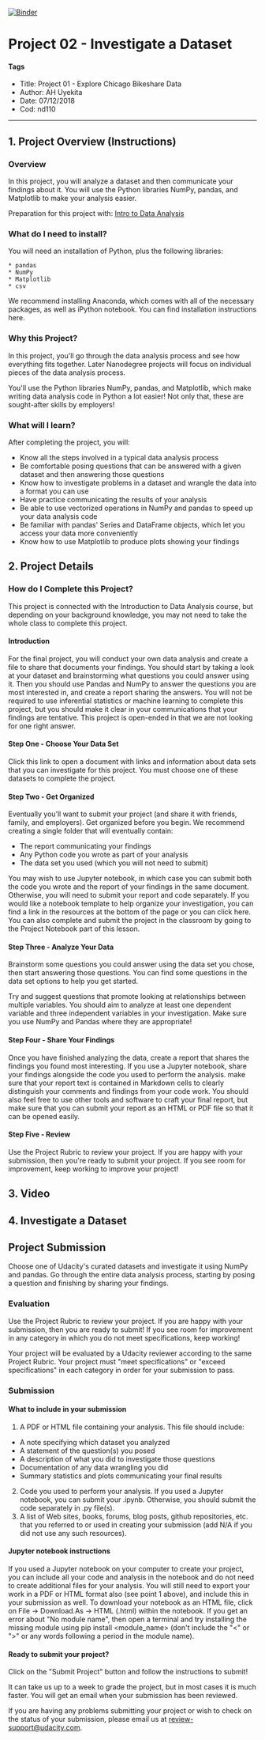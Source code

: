 [![Binder](https://mybinder.org/badge_logo.svg)](https://mybinder.org/v2/gh/AndersonUyekita/ND110_data_science_foundations_01/master?filepath=%2F03-Chapter_03%2F00-Project_02%2Fudacity_nd110_project_02.ipynb)

# Project 02 - Investigate a Dataset

#### Tags
* Title: Project 01 - Explore Chicago Bikeshare Data
* Author: AH Uyekita
* Date: 07/12/2018
* Cod: nd110

****************************************************
## 1. Project Overview (Instructions)

### Overview

In this project, you will analyze a dataset and then communicate your findings about it. You will use the Python libraries NumPy, pandas, and Matplotlib to make your analysis easier.

Preparation for this project with: [Intro to Data Analysis][1]

[1]: https://classroom.udacity.com/courses/ud170-nd


### What do I need to install?

You will need an installation of Python, plus the following libraries:

```
* pandas
* NumPy
* Matplotlib
* csv
```
We recommend installing Anaconda, which comes with all of the necessary packages, as well as iPython notebook. You can find installation instructions here.

### Why this Project?

In this project, you'll go through the data analysis process and see how everything fits together. Later Nanodegree projects will focus on individual pieces of the data analysis process.

You'll use the Python libraries NumPy, pandas, and Matplotlib, which make writing data analysis code in Python a lot easier! Not only that, these are sought-after skills by employers!

### What will I learn?

After completing the project, you will:

* Know all the steps involved in a typical data analysis process
* Be comfortable posing questions that can be answered with a given dataset and then answering those questions
* Know how to investigate problems in a dataset and wrangle the data into a format you can use
* Have practice communicating the results of your analysis
* Be able to use vectorized operations in NumPy and pandas to speed up your data analysis code
* Be familiar with pandas' Series and DataFrame objects, which let you access your data more conveniently
* Know how to use Matplotlib to produce plots showing your findings

## 2. Project Details

### How do I Complete this Project?

This project is connected with the Introduction to Data Analysis course, but depending on your background knowledge, you may not need to take the whole class to complete this project.

#### Introduction

For the final project, you will conduct your own data analysis and create a file to share that documents your findings. You should start by taking a look at your dataset and brainstorming what questions you could answer using it. Then you should use Pandas and NumPy to answer the questions you are most interested in, and create a report sharing the answers. You will not be required to use inferential statistics or machine learning to complete this project, but you should make it clear in your communications that your findings are tentative. This project is open-ended in that we are not looking for one right answer.

#### Step One - Choose Your Data Set

Click this link to open a document with links and information about data sets that you can investigate for this project. You must choose one of these datasets to complete the project.

#### Step Two - Get Organized

Eventually you’ll want to submit your project (and share it with friends, family, and employers). Get organized before you begin. We recommend creating a single folder that will eventually contain:

* The report communicating your findings
* Any Python code you wrote as part of your analysis
* The data set you used (which you will not need to submit)

You may wish to use Jupyter notebook, in which case you can submit both the code you wrote and the report of your findings in the same document. Otherwise, you will need to submit your report and code separately. If you would like a notebook template to help organize your investigation, you can find a link in the resources at the bottom of the page or you can click here. You can also complete and submit the project in the classroom by going to the Project Notebook part of this lesson.

#### Step Three - Analyze Your Data

Brainstorm some questions you could answer using the data set you chose, then start answering those questions. You can find some questions in the data set options to help you get started.

Try and suggest questions that promote looking at relationships between multiple variables. You should aim to analyze at least one dependent variable and three independent variables in your investigation. Make sure you use NumPy and Pandas where they are appropriate!

#### Step Four - Share Your Findings

Once you have finished analyzing the data, create a report that shares the findings you found most interesting. If you use a Jupyter notebook, share your findings alongside the code you used to perform the analysis. make sure that your report text is contained in Markdown cells to clearly distinguish your comments and findings from your code work. You should also feel free to use other tools and software to craft your final report, but make sure that you can submit your report as an HTML or PDF file so that it can be opened easily.

#### Step Five - Review

Use the Project Rubric to review your project. If you are happy with your submission, then you're ready to submit your project. If you see room for improvement, keep working to improve your project!


## 3. Video


## 4. Investigate a Dataset

## Project Submission

Choose one of Udacity's curated datasets and investigate it using NumPy and pandas. Go through the entire data analysis process, starting by posing a question and finishing by sharing your findings.

### Evaluation

Use the Project Rubric to review your project. If you are happy with your submission, then you are ready to submit! If you see room for improvement in any category in which you do not meet specifications, keep working!

Your project will be evaluated by a Udacity reviewer according to the same Project Rubric. Your project must "meet specifications" or "exceed specifications" in each category in order for your submission to pass.

### Submission

#### What to include in your submission

1. A PDF or HTML file containing your analysis. This file should include:
  * A note specifying which dataset you analyzed
  * A statement of the question(s) you posed
  * A description of what you did to investigate those questions
  * Documentation of any data wrangling you did
  * Summary statistics and plots communicating your final results
2. Code you used to perform your analysis. If you used a Jupyter notebook, you can submit your .ipynb. Otherwise, you should submit the code separately in .py file(s).
3. A list of Web sites, books, forums, blog posts, github repositories, etc. that you referred to or used in creating your submission (add N/A if you did not use any such resources).

#### Jupyter notebook instructions

If you used a Jupyter notebook on your computer to create your project, you can include all your code and analysis in the notebook and do not need to create additional files for your analysis. You will still need to export your work in a PDF or HTML format also (see point 1 above), and include this in your submission as well. To download your notebook as an HTML file, click on File -> Download.As -> HTML (.html) within the notebook. If you get an error about "No module name", then open a terminal and try installing the missing module using pip install <module_name> (don't include the "<" or ">" or any words following a period in the module name).

#### Ready to submit your project?
Click on the "Submit Project" button and follow the instructions to submit!

It can take us up to a week to grade the project, but in most cases it is much faster. You will get an email when your submission has been reviewed.

If you are having any problems submitting your project or wish to check on the status of your submission, please email us at review-support@udacity.com.
